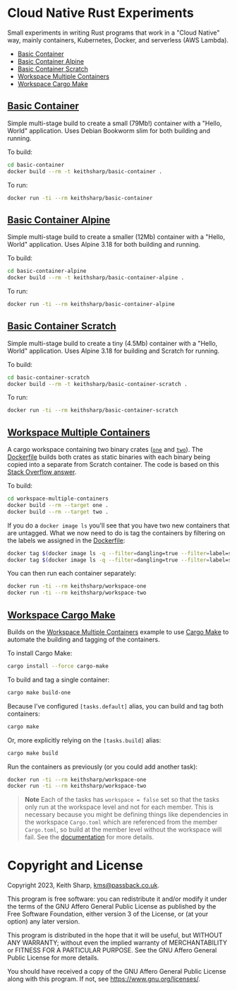 # Cloud Native Rust Experiments
Small experiments in writing Rust programs that work in a "Cloud Native" way, mainly containers, Kubernetes, Docker, and serverless (AWS Lambda).

+ [Basic Container](https://github.com/keithsharp/cloud-native-rust#basic-container)
+ [Basic Container Alpine](https://github.com/keithsharp/cloud-native-rust#basic-container-alpine)
+ [Basic Container Scratch](https://github.com/keithsharp/cloud-native-rust#basic-container-scratch)
+ [Workspace Multiple Containers](https://github.com/keithsharp/cloud-native-rust#workspace-multiple-containers)
+ [Workspace Cargo Make](https://github.com/keithsharp/cloud-native-rust#workspace-cargo-make)

## [Basic Container](https://github.com/keithsharp/cloud-native-rust/tree/main/basic-container)
Simple multi-stage build to create a small (79Mb!) container with a "Hello, World" application.  Uses Debian Bookworm slim for both building and running.

To build:
```bash
cd basic-container
docker build --rm -t keithsharp/basic-container .
```
To run:
```bash
docker run -ti --rm keithsharp/basic-container 
```

## [Basic Container Alpine](https://github.com/keithsharp/cloud-native-rust/tree/main/basic-container-alpine)
Simple multi-stage build to create a smaller (12Mb) container with a "Hello, World" application.  Uses Alpine 3.18 for both building and running.

To build:
```bash
cd basic-container-alpine
docker build --rm -t keithsharp/basic-container-alpine .
```
To run:
```bash
docker run -ti --rm keithsharp/basic-container-alpine 
```

## [Basic Container Scratch](https://github.com/keithsharp/cloud-native-rust/tree/main/basic-container-scratch)
Simple multi-stage build to create a tiny (4.5Mb) container with a "Hello, World" application.  Uses Alpine 3.18 for building and Scratch for running.

To build:
```bash
cd basic-container-scratch
docker build --rm -t keithsharp/basic-container-scratch .
```
To run:
```bash
docker run -ti --rm keithsharp/basic-container-scratch
```

## [Workspace Multiple Containers](https://github.com/keithsharp/cloud-native-rust/tree/main/workspace-multiple-containers)
A cargo workspace containing two binary crates ([`one`](https://github.com/keithsharp/cloud-native-rust/tree/main/workspace-multiple-containers/one) and [`two`](https://github.com/keithsharp/cloud-native-rust/tree/main/workspace-multiple-containers/two)).  The [Dockerfile](https://github.com/keithsharp/cloud-native-rust/tree/main/workspace-multiple-containers/Dockerfile) builds both crates as static binaries with each binary being copied into a separate from Scratch container.  The code is based on this [Stack Overflow answer](https://stackoverflow.com/questions/73871430/create-docker-image-from-rust-workspace).

To build:
```bash
cd workspace-multiple-containers
docker build --rm --target one .
docker build --rm --target two .
```
If you do a `docker image ls` you'll see that you have two new containers that are untagged.  What we now need to do is tag the containers by filtering on the labels we assigned in the [Dockerfile](https://github.com/keithsharp/cloud-native-rust/tree/main/workspace-multiple-containers/Dockerfile):
```bash
docker tag $(docker image ls -q --filter=dangling=true --filter=label=service=one) keithsharp/workspace-one
docker tag $(docker image ls -q --filter=dangling=true --filter=label=service=two) keithsharp/workspace-two
```

You can then run each container separately:
```bash
docker run -ti --rm keithsharp/workspace-one
docker run -ti --rm keithsharp/workspace-two
```

## [Workspace Cargo Make](https://github.com/keithsharp/cloud-native-rust/tree/main/workspace-cargo-make)
Builds on the [Workspace Multiple Containers](https://github.com/keithsharp/cloud-native-rust/tree/main/workspace-multiple-containers) example to use [Cargo Make](https://sagiegurari.github.io/cargo-make/) to automate the building and tagging of the containers.

To install Cargo Make:
```bash
cargo install --force cargo-make
```
To build and tag a single container:
```bash
cargo make build-one
```
Because I've configured `[tasks.default]` alias, you can build and tag both containers:
```bash
cargo make 
```
Or, more explicitly relying on the `[tasks.build]` alias:
```bash
cargo make build
```
Run the containers as previously (or you could add another task):
```bash
docker run -ti --rm keithsharp/workspace-one
docker run -ti --rm keithsharp/workspace-two
```
> **Note**
> Each of the tasks has `workspace = false` set so that the tasks only run at the workspace level and not for each member.  This is necessary because you might be defining things like dependencies in the workspace `Cargo.toml` which are referenced from the member `Cargo.toml`, so build at the member level without the workspace will fail.  See the [documentation](https://github.com/sagiegurari/cargo-make#usage-workspace-support) for more details.

# Copyright and License
Copyright 2023, Keith Sharp, kms@passback.co.uk.

This program is free software: you can redistribute it and/or modify it under the terms of the GNU Affero General Public License as published by the Free Software Foundation, either version 3 of the License, or (at your option) any later version.

This program is distributed in the hope that it will be useful, but WITHOUT ANY WARRANTY; without even the implied warranty of MERCHANTABILITY or FITNESS FOR A PARTICULAR PURPOSE.  See the GNU Affero General Public License for more details.

You should have received a copy of the GNU Affero General Public License along with this program.  If not, see <https://www.gnu.org/licenses/>.